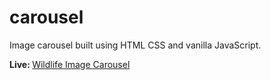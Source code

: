 # carousel

<p>Image carousel built using HTML CSS and vanilla JavaScript.</p>

<p><strong>Live: </strong><a href="https://mattxmade.github.io/carousel/" target="_blank">Wildlife Image Carousel</a></p>
